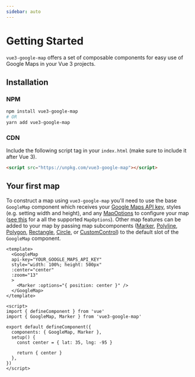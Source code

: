 ```yaml
---
sidebar: auto
---
```

# Getting Started

`vue3-google-map` offers a set of composable components for easy use of Google Maps in your Vue 3 projects.

## Installation

### NPM

```bash
npm install vue3-google-map
# OR
yarn add vue3-google-map
```

### CDN

Include the following script tag in your `index.html` (make sure to include it after Vue 3).

```html
<script src="https://unpkg.com/vue3-google-map"></script>
```

## Your first map

To construct a map using `vue3-google-map` you'll need to use the base `GoogleMap` component which receives your [Google Maps API key](https://developers.google.com/maps/documentation/javascript/get-api-key), styles (e.g. setting width and height), and any [MapOptions](https://developers.google.com/maps/documentation/javascript/reference/map#MapOptions) to configure your map ([see this](https://github.com/inocan-group/vue3-google-map/blob/develop/src/components/GoogleMap.vue#L24-L62) for a all the supported `MapOptions`).
Other map features can be added to your map by passing map subcomponents ([Marker](/components/marker), [Polyline](/components/polyline), [Polygon](/components/polygon), [Rectangle](/components/rectangle), [Circle](/components/circle), or [CustomControl](/components/custom-control)) to the default slot of the `GoogleMap` component.

<!-- prettier-ignore -->
```vue
<template>
  <GoogleMap
  api-key="YOUR_GOOGLE_MAPS_API_KEY"
  style="width: 100%; height: 500px"
  :center="center"
  :zoom="13"
  >
    <Marker :options="{ position: center }" />
  </GoogleMap>
</template>

<script>
import { defineComponent } from 'vue'
import { GoogleMap, Marker } from 'vue3-google-map'

export default defineComponent({
  components: { GoogleMap, Marker },
  setup() {
    const center = { lat: 35, lng: -95 }

    return { center }
  },
})
</script>
```

\
<GoogleMap style="width: 100%; height: 500px" :center="{ lat: 35, lng: -95 }" :zoom="13">
<Marker :options="{ position: { lat: 35, lng: -95 } }" />
</GoogleMap>
